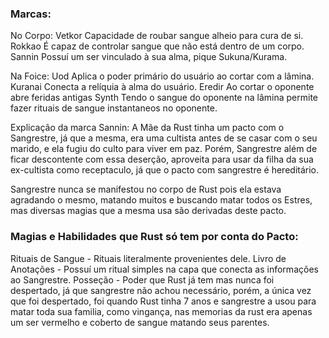### Marcas: 



No Corpo: Vetkor Capacidade de roubar sangue alheio para cura de si. Rokkao É capaz de controlar sangue que não está dentro de um corpo. Sannin Possuí um ser vinculado à sua alma, pique Sukuna/Kurama.



Na Foice: Uod Aplica o poder primário do usuário ao cortar com a lâmina. Kuranai Conecta a relíquia à alma do usuário. Eredir Ao cortar o oponente abre feridas antigas Synth Tendo o sangue do oponente na lâmina permite fazer rituais de sangue instantaneos no oponente.

Explicação da marca Sannin: A Mãe da Rust tinha um pacto com o Sangrestre, já que a mesma, era uma cultista antes de se casar com o seu marido, e ela fugiu do culto para viver em paz. Porém, Sangrestre além de ficar descontente com essa deserção, aproveita para usar da filha da sua ex-cultista como receptaculo, já que o pacto com sangrestre é hereditário. 

Sangrestre nunca se manifestou no corpo de Rust pois ela estava agradando o mesmo, matando muitos e buscando matar todos os Estres, mas diversas magias que a mesma usa são derivadas deste pacto.

### Magias e Habilidades que Rust só tem por conta do Pacto:
Rituais de Sangue - Rituais literalmente provenientes dele. 
Livro de Anotações - Possuí um ritual simples na capa que conecta as informações ao Sangrestre.
Posseção - Poder que Rust já tem mas nunca foi despertado, já que sangrestre não achou necessário, porém, a única vez que foi despertado, foi quando Rust tinha 7 anos e sangrestre a usou para matar toda sua familia, como vingança, nas memorias da rust era apenas um ser vermelho e coberto de sangue matando seus parentes.